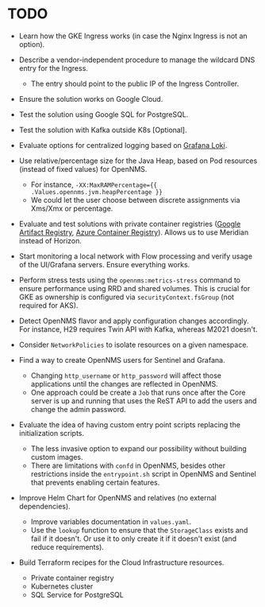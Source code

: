 # TODO

* Learn how the GKE Ingress works (in case the Nginx Ingress is not an option).

* Describe a vendor-independent procedure to manage the wildcard DNS entry for the Ingress.
  * The entry should point to the public IP of the Ingress Controller.

* Ensure the solution works on Google Cloud.

* Test the solution using Google SQL for PostgreSQL.

* Test the solution with Kafka outside K8s [Optional].

* Evaluate options for centralized logging based on [Grafana Loki](https://grafana.com/oss/loki/).

* Use relative/percentage size for the Java Heap, based on Pod resources (instead of fixed values) for OpenNMS.
  * For instance, `-XX:MaxRAMPercentage={{ .Values.opennms.jvm.heapPercentage }}`
  * We could let the user choose between discrete assignments via Xms/Xmx or percentage.

* Evaluate and test solutions with private container registries ([Google Artifact Registry](https://cloud.google.com/artifact-registry/docs/overview), [Azure Container Registry](https://azure.microsoft.com/en-us/services/container-registry/)).
  Allows us to use Meridian instead of Horizon.

* Start monitoring a local network with Flow processing and verify usage of the UI/Grafana servers.
  Ensure everything works.

* Perform stress tests using the `opennms:metrics-stress` command to ensure performance using RRD and shared volumes. This is crucial for GKE as ownership is configured via `securityContext.fsGroup` (not required for AKS).

* Detect OpenNMS flavor and apply configuration changes accordingly.
  For instance, H29 requires Twin API with Kafka, whereas M2021 doesn't.

* Consider `NetworkPolicies` to isolate resources on a given namespace.

* Find a way to create OpenNMS users for Sentinel and Grafana.
  * Changing `http_username` or `http_password` will affect those applications until the changes are reflected in OpenNMS.
  * One approach could be create a `Job` that runs once after the Core server is up and running that uses the ReST API to add the users and change the admin password.

* Evaluate the idea of having custom entry point scripts replacing the initialization scripts.
  * The less invasive option to expand our possibility without building custom images.
  * There are limitations with `confd` in OpenNMS, besides other restrictions inside the `entrypoint.sh` script in OpenNMS and Sentinel that prevents enabling certain features.

* Improve Helm Chart for OpenNMS and relatives (no external dependencies).
  * Improve variables documentation in `values.yaml`.
  * Use the `lookup` function to ensure that the `StorageClass` exists and fail if it doesn't. Or use it to only create it if it doesn't exist (and reduce requirements).

* Build Terraform recipes for the Cloud Infrastructure resources.
  * Private container registry
  * Kubernetes cluster
  * SQL Service for PostgreSQL
